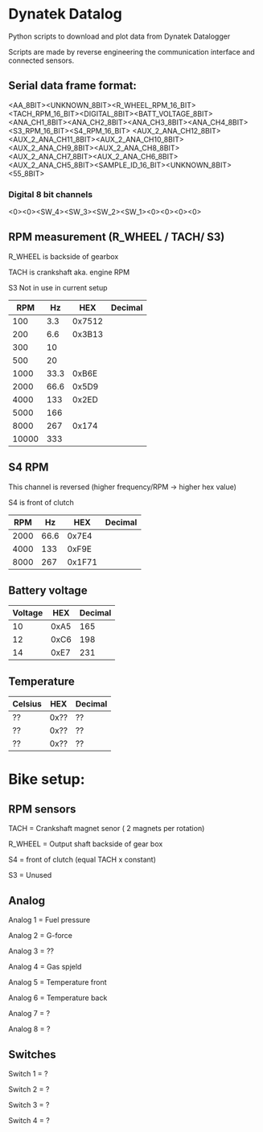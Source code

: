 # Dynatek Datalog
Python scripts to download and plot data from Dynatek Datalogger

Scripts are made by reverse engineering the communication interface and connected sensors.



## Serial data frame format:

<AA_8BIT><UNKNOWN_8BIT><R_WHEEL_RPM_16_BIT><TACH_RPM_16_BIT><DIGITAL_8BIT><BATT_VOLTAGE_8BIT><ANA_CH1_8BIT><ANA_CH2_8BIT><ANA_CH3_8BIT><ANA_CH4_8BIT><S3_RPM_16_BIT><S4_RPM_16_BIT>
<AUX_2_ANA_CH12_8BIT><AUX_2_ANA_CH11_8BIT><AUX_2_ANA_CH10_8BIT><AUX_2_ANA_CH9_8BIT><AUX_2_ANA_CH8_8BIT><AUX_2_ANA_CH7_8BIT><AUX_2_ANA_CH6_8BIT><AUX_2_ANA_CH5_8BIT><SAMPLE_ID_16_BIT><UNKNOWN_8BIT><55_8BIT>


### Digital 8 bit channels
<0><0><SW_4><SW_3><SW_2><SW_1><0><0><0><0>


## RPM measurement (R_WHEEL / TACH/ S3)

R_WHEEL is backside of gearbox

TACH is crankshaft aka. engine RPM

S3 Not in use in current setup


| RPM  | Hz  | HEX   | Decimal |
|------|-----|-------|---------|
| 100  | 3.3 | 0x7512|         | 
| 200  | 6.6 | 0x3B13|         | 
| 300  | 10  |       |         | 
| 500  | 20  |       |         | 
|1000  | 33.3| 0xB6E |         | 
|2000  | 66.6| 0x5D9 |         | 
|4000  | 133 | 0x2ED |         | 
|5000  | 166 |       |         | 
|8000  | 267 | 0x174 |         | 
|10000 | 333 |       |         | 

## S4 RPM 
This channel is reversed (higher frequency/RPM -> higher hex value)

S4 is front of clutch  

| RPM  | Hz  | HEX    | Decimal |
|------|-----|--------|---------|
|2000  | 66.6| 0x7E4  |         |
|4000  | 133 | 0xF9E  |         |
|8000  | 267 | 0x1F71 |         |

## Battery voltage

| Voltage | HEX  | Decimal |
|---------|------|---------|
| 10      | 0xA5 | 165     |
| 12      | 0xC6 | 198     |
| 14      | 0xE7 | 231     |

## Temperature

| Celsius | HEX  | Decimal |
|---------|------|---------|
| ??      | 0x?? | ??     |
| ??      | 0x?? | ??     |
| ??      | 0x?? | ??     |


# Bike setup:

## RPM sensors

TACH = Crankshaft magnet senor ( 2 magnets per rotation)

R_WHEEL = Output shaft backside of gear box

S4 = front of clutch (equal TACH x constant)

S3 = Unused

## Analog

Analog 1 = Fuel pressure

Analog 2 = G-force

Analog 3 = ??

Analog 4 = Gas spjeld

Analog 5 = Temperature front

Analog 6 = Temperature back

Analog 7 = ?

Analog 8 = ?

## Switches

Switch 1 = ?

Switch 2 = ?

Switch 3 = ?

Switch 4 = ?



